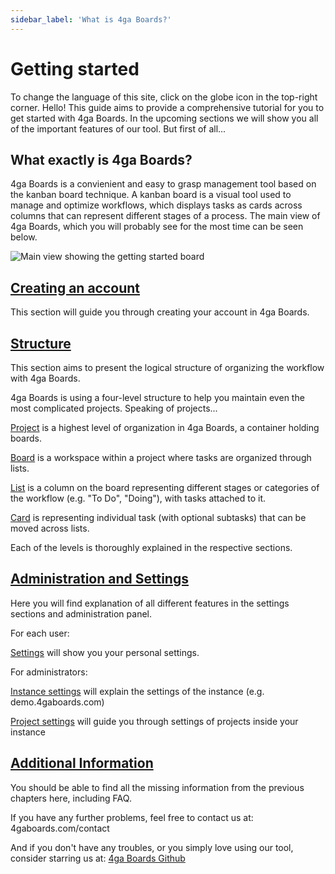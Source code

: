```yaml
---
sidebar_label: 'What is 4ga Boards?'
---
```


# Getting started
To change the language of this site, click on the globe icon in the top-right corner.
Hello! This guide aims to provide a comprehensive tutorial for you to get started with 4ga Boards. In the upcoming sections we will show you all of the important features of our tool. But first of all...
## What exactly is 4ga Boards?
4ga Boards is a convienient and easy to grasp management tool based on the kanban board technique. A kanban board is a visual tool used to manage and optimize workflows, which displays tasks as cards across columns that can represent different stages of a process. The main view of 4ga Boards, which you will probably see for the most time can be seen below.

![Main view showing the getting started board](/img/mainviewgettingstarted_en.png)



## [Creating an account](./account)

This section will guide you through creating your account in 4ga Boards.

## [Structure](./structure)

This section aims to present the logical structure of organizing the workflow with 4ga Boards. 

4ga Boards is using a four-level structure to help you maintain even the most complicated projects. Speaking of projects...

[Project](./project) is a highest level of organization in 4ga Boards, a container holding boards.

[Board](./board) is a workspace within a project where tasks are organized through lists.

[List](./list) is a column on the board representing different stages or categories of the workflow (e.g. "To Do", "Doing"), with tasks attached to it.

[Card](./card) is representing individual task (with optional subtasks) that can be moved across lists.

Each of the levels is thoroughly explained in the respective sections.


## [Administration and Settings](./admin-settings)

Here you will find explanation of all different features in the settings sections and administration panel.

For each user:

[Settings](./settings) will show you your personal settings.

For administrators:

[Instance settings](./instance-settings) will explain the settings of the instance (e.g. demo.4gaboards.com)

[Project settings](./project-settings) will guide you through settings of projects inside your instance


## [Additional Information](./additional-info)
You should be able to find all the missing information from the previous chapters here, including FAQ. 

If you have any further problems, feel free to contact us at: 4gaboards.com/contact

And if you don't have any troubles, or you simply love using our tool, consider starring us at: [4ga Boards Github](https://github.com/RARgames/4gaBoards) 